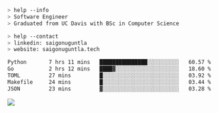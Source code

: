 ```bash
> help --info
> Software Engineer
> Graduated from UC Davis with BSc in Computer Science
```

```bash
> help --contact
> linkedin: saigonuguntla
> website: saigonuguntla.tech
```

<!--START_SECTION:waka-->

```txt
Python       7 hrs 11 mins   ███████████████░░░░░░░░░░   60.57 %
Go           2 hrs 12 mins   ████▓░░░░░░░░░░░░░░░░░░░░   18.60 %
TOML         27 mins         █░░░░░░░░░░░░░░░░░░░░░░░░   03.92 %
Makefile     24 mins         █░░░░░░░░░░░░░░░░░░░░░░░░   03.44 %
JSON         23 mins         ▓░░░░░░░░░░░░░░░░░░░░░░░░   03.28 %
```

<!--END_SECTION:waka-->

![](https://komarev.com/ghpvc/?username=saigonu&color=6A8AFF)
